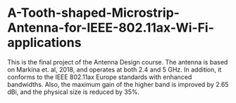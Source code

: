 # A-Tooth-shaped-Microstrip-Antenna-for-IEEE-802.11ax-Wi-Fi-applications
This is the final project of the Antenna Design course. The antenna is based on Markina et. al, 2018, and operates at both 2.4 and 5 GHz. In addition, it conforms to the IEEE 802.11ax Europe standards with enhanced bandwidths. Also, the maximum gain of the higher band is improved by 2.65 dBi, and the physical size is reduced by 35%.
